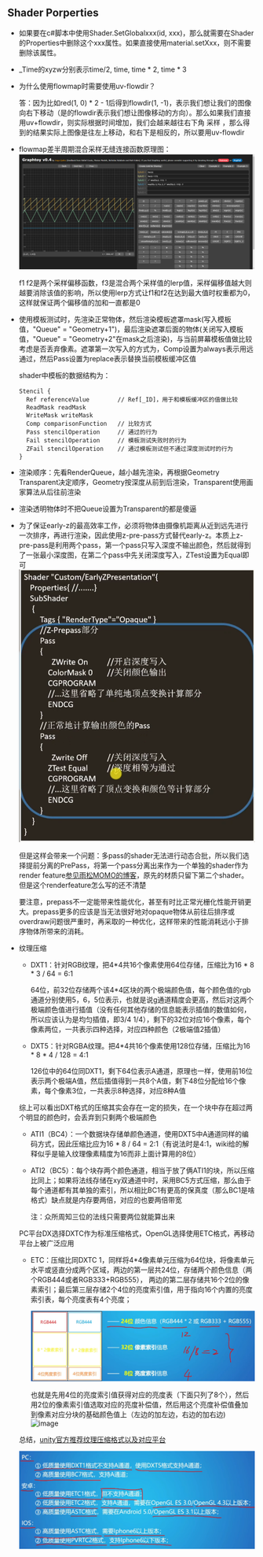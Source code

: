 ## Shader Porperties
* 如果要在c#脚本中使用Shader.SetGlobalxxx(id, xxx)，那么就需要在Shader的Properties中删除这个xxx属性。如果直接使用material.setXxx，则不需要删除该属性。
* _Time的xyzw分别表示time/2, time, time * 2, time * 3
* 为什么使用flowmap时需要使用uv-flowdir？
  
  答：因为比如red(1, 0) * 2 - 1后得到flowdir(1, -1)，表示我们想让我们的图像向右下移动（是的flowdir表示我们想让图像移动的方向）。那么如果我们直接用uv+flowdir，则实际根据时间增加，我们会越来越往右下角 采样 ，那么得到的结果实际上图像是往左上移动，和右下是相反的，所以要用uv-flowdir
* flowmap差半周期混合采样无缝连接函数原理图：![image](https://raw.githubusercontent.com/CHy-KK/Images/main/flowblendtheory.png)
  
  f1 f2是两个采样偏移函数，f3是混合两个采样值的lerp值，采样偏移值越大则越要消除该值的影响，所以使用lerp方式让f1和f2在达到最大值时权重都为0，这样就保证两个偏移值的加和一直都是0

* 使用模板测试时，先渲染正常物体，然后渲染模板遮罩mask(写入模板值，"Queue" = "Geometry+1")，最后渲染遮罩后面的物体(关闭写入模板值，"Queue" = "Geometry+2"在mask之后渲染)，与当前屏幕模板值做比较考虑是否丢弃像素。遮罩第一次写入的方式为，Comp设置为always表示用远通过，然后Pass设置为replace表示替换当前模板缓冲区值
  
  shader中模板的数据结构为：
  ```
  Stencil {
    Ref referenceValue        // Ref[_ID]，用于和模板缓冲区的值做比较
    ReadMask readMask
    WriteMask writeMask
    Comp comparisonFunction   // 比较方式
    Pass stencilOperation     // 通过的行为
    Fail stencilOperation     // 模板测试失败时的行为
    ZFail stencilOperation    // 通过模板测试但不通过深度测试时的行为
  }
  ```
* 渲染顺序：先看RenderQueue，越小越先渲染，再根据Geometry Transparent决定顺序，Geometry按深度从前到后渲染，Transparent使用画家算法从后往前渲染
* 渲染透明物体时不把Queue设置为Transparent的都是傻逼
* 为了保证early-z的最高效率工作，必须将物体由摄像机距离从近到远先进行一次排序，再进行渲染，因此使用z-pre-pass方式替代early-z。本质上z-pre-pass是利用两个pass，第一个pass只写入深度不输出颜色，然后就得到了一张最小深度图，在第二个pass中先关闭深度写入，ZTest设置为Equal即可![image](https://raw.githubusercontent.com/CHy-KK/Images/main/zprepass.png)
  
  但是这样会带来一个问题：多pass的shader无法进行动态合批，所以我们选择提前分离的PrePass，将第一个pass分离出来作为一个单独的shader作为render feature[参见雨松MOMO的博客](https://www.xuanyusong.com/archives/4759)，原先的材质只留下第二个shader。但是这个renderfeature怎么写的还不清楚

  要注意，prepass不一定能带来性能优化，甚至有时比正常光栅化性能开销更大。prepass更多的应该是当无法很好地对opaque物体从前往后排序或overdraw问题很严重时，再采取的一种优化，这样带来的性能消耗远小于排序物体所带来的消耗。

* 纹理压缩
  
  * DXT1：针对RGB纹理，把4*4共16个像素使用64位存储，压缩比为16 * 8 * 3 / 64 = 6:1
    
    64位，前32位存储两个该4*4区块的两个极端颜色值，每个颜色值的rgb通道分别使用5，6，5位表示，也就是说g通道精度会更高，然后对这两个极端颜色值进行插值（没有任何其他存储的信息能表示插值的数值如何，所以应该认为是均匀插值，即3/4 1/4），剩下的32位对应16个像素，每个像素两位，一共表示四种选择，对应四种颜色（2极端值2插值）

  * DXT5：针对RGBA纹理。把4*4共16个像素使用128位存储，压缩比为16 * 8 * 4 / 128 = 4:1
    
    126位中的64位同DXT1，剩下64位表示A通道，原理也一样，使用前16位表示两个极端A值，然后插值得到一共8个A值，剩下48位分配给16个像素，每个像素3位，一共表示8种选择，对应8种A值

  综上可以看出DXT格式的压缩其实会存在一定的损失，在一个块中存在超过两个明显的颜色时，会丢弃到只剩两个极端颜色

  * ATI1（BC4）：一个数据块存储单颜色通道，使用DXT5中A通道同样的编码方式，因此压缩比应为16 * 8 / 64 = 2:1（有说法时是4:1，wiki给的解释似乎是输入纹理像素精度为16而非上面计算用的8位）
  * ATI2（BC5）：每个块存两个颜色通道，相当于放了俩ATI1的块，所以压缩比同上；如果将法线存储在xy双通道中时，采用BC5方式压缩，那么由于每个通道都有其单独的索引，所以相比BC1有更高的保真度（那么BC1是啥格式）缺点就是内存要两倍，对应的也要两倍带宽
    
    注：众所周知三位的法线只需要两位就能算出来

  PC平台DX选择DXTC作为标准压缩格式，OpenGL选择使用ETC格式，再移动平台上被广泛应用

  * ETC：压缩比同DXTC  1，同样将4*4像素单元压缩为64位块，将像素单元水平或竖直分成两个区域，两边的第一层共24位，存储两个颜色信息（两个RGB444或者RGB333+RGB555）， 两边的第二层存储共16个2位的像素索引；最后第三层存储2个4位的亮度索引值，用于指向16个内置的亮度索引表，每个亮度表有4个亮度；
  
    ![image](https://raw.githubusercontent.com/CHy-KK/Images/main/ETC1.png)

    也就是先用4位的亮度索引值获得对应的亮度表（下面只列了8个），然后用2位的像素索引值选取对应的亮度补偿值，然后用这个亮度补偿值叠加到像素对应分块的基础颜色值上（左边的加左边，右边的加右边)
    ![image](hhttps://raw.githubusercontent.com/CHy-KK/Images/main/ETCTABLE.png)

  总结，[unity官方推荐纹理压缩格式以及对应平台](https://docs.unity3d.com/Manual/class-TextureImporterOverride.html) 

  ![image](https://raw.githubusercontent.com/CHy-KK/Images/main/TEXSummary.png)
